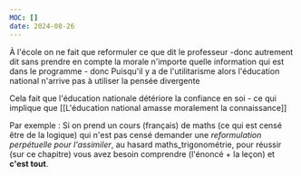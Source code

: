 ```yaml
---
MOC: []
date: 2024-08-26
---
```

À l'école on ne fait que reformuler ce que dit le professeur -donc autrement dit sans prendre en compte la morale n'importe quelle information qui est dans le programme - donc Puisqu'il y a de l'utilitarisme alors l'éducation national n'arrive pas à utiliser la pensée divergente

Cela fait que l'éducation nationale détériore la confiance en soi - ce qui implique que [[L'éducation national amasse moralement la connaissance]]

Par exemple : Si on prend un cours (français) de maths (ce qui est censé être de la logique) qui n'est pas censé demander une *reformulation perpétuelle pour l'assimiler*, au hasard maths_trigonométrie, pour réussir (sur ce chapitre) vous avez besoin comprendre (l'énoncé + la leçon) et **c'est tout**. 